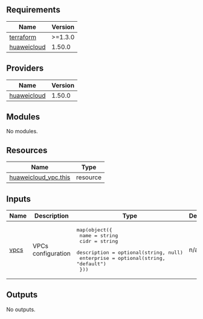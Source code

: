 ## Requirements

| Name | Version |
|------|---------|
| <a name="requirement_terraform"></a> [terraform](#requirement\_terraform) | >=1.3.0 |
| <a name="requirement_huaweicloud"></a> [huaweicloud](#requirement\_huaweicloud) | 1.50.0 |

## Providers

| Name | Version |
|------|---------|
| <a name="provider_huaweicloud"></a> [huaweicloud](#provider\_huaweicloud) | 1.50.0 |

## Modules

No modules.

## Resources

| Name | Type |
|------|------|
| [huaweicloud_vpc.this](https://registry.terraform.io/providers/huaweicloud/huaweicloud/1.50.0/docs/resources/vpc) | resource |

## Inputs

| Name | Description | Type | Default | Required |
|------|-------------|------|---------|:--------:|
| <a name="input_vpcs"></a> [vpcs](#input\_vpcs) | VPCs configuration | <pre>map(object({<br>    name = string<br>    cidr = string<br>    description = optional(string, null)<br>    enterprise  = optional(string, "default")<br>  }))</pre> | n/a | yes |

## Outputs

No outputs.
